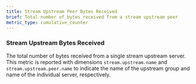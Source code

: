 ```yaml
---
title: Stream Upstream Peer Bytes Received
brief: Total number of bytes received from a stream upstream peer
metric_type: cumulative_counter
---
```

### Stream Upstream Bytes Received
The total number of bytes received from a single stream upstream server. This metric is reported
with dimensions `stream.upstream.name` and `stream.upstream.peer.name` to indicate the name of the upstream group
and name of the individual server, respectively.
